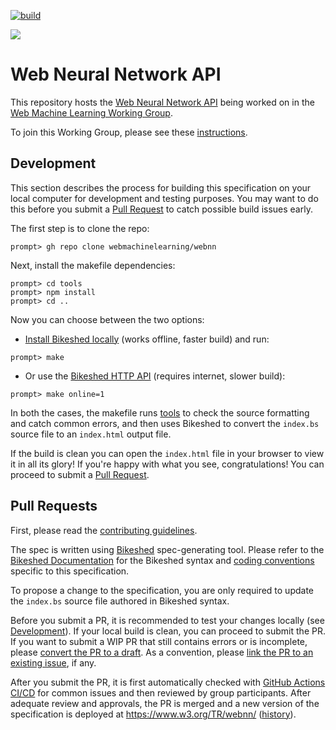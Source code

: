 [![build](https://github.com/webmachinelearning/webnn/actions/workflows/auto-publish.yml/badge.svg)](https://github.com/webmachinelearning/webnn/actions)

![](https://webmachinelearning.github.io/logos/webnn/logo-webnn-white.png)

# Web Neural Network API

This repository hosts the [Web Neural Network API](https://www.w3.org/TR/webnn/)
being worked on in the
[Web Machine Learning Working Group](https://www.w3.org/groups/wg/webmachinelearning).

To join this Working Group, please see these [instructions](https://webmachinelearning.github.io/community/#join).

## Development

This section describes the process for building this specification on your local computer for development and testing purposes. You may want to do this before you submit a [Pull Request](#pull-requests) to catch possible build issues early.

The first step is to clone the repo:

```
prompt> gh repo clone webmachinelearning/webnn
```

Next, install the makefile dependencies:

```
prompt> cd tools
prompt> npm install
prompt> cd ..
```

Now you can choose between the two options:

- [Install Bikeshed locally](https://speced.github.io/bikeshed/#install-final) (works offline, faster build) and run:

```
prompt> make
```

- Or use the [Bikeshed HTTP API](https://speced.github.io/bikeshed/#remote) (requires internet, slower build):

```
prompt> make online=1
```

In both the cases, the makefile runs [tools](tools) to check the source formatting and catch common errors, and then uses Bikeshed to convert the `index.bs` source file to an `index.html` output file.

If the build is clean you can open the `index.html` file in your browser to view it in all its glory! If you're happy with what you see, congratulations! You can proceed to submit a [Pull Request](#pull-requests).

## Pull Requests

First, please read the [contributing guidelines](CONTRIBUTING.md).

The spec is written using [Bikeshed](https://speced.github.io/bikeshed/) spec-generating tool. Please refer to the [Bikeshed Documentation](https://speced.github.io/bikeshed/) for the Bikeshed syntax and [coding conventions](docs/SpecCodingConventions.md) specific to this specification.

To propose a change to the specification, you are only required to update the `index.bs` source file authored in Bikeshed syntax.

Before you submit a PR, it is recommended to test your changes locally (see [Development](#development)). If your local build is clean, you can proceed to submit the PR. If you want to submit a WIP PR that still contains errors or is incomplete, please [convert the PR to a draft](https://docs.github.com/en/pull-requests/collaborating-with-pull-requests/proposing-changes-to-your-work-with-pull-requests/changing-the-stage-of-a-pull-request#converting-a-pull-request-to-a-draft). As a convention, please [link the PR to an existing issue](https://graphite.dev/guides/how-to-link-pull-requests-to-github-issues), if any.

After you submit the PR, it is first automatically checked with [GitHub Actions CI/CD](.github/workflows/auto-publish.yml) for common issues and then reviewed by group participants. After adequate review and approvals, the PR is merged and a new version of the specification is deployed at https://www.w3.org/TR/webnn/ ([history](https://www.w3.org/standards/history/webnn/)).
